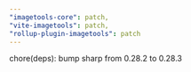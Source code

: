 ```yaml
---
"imagetools-core": patch,
"vite-imagetools": patch,
"rollup-plugin-imagetools": patch
---
```


chore(deps): bump sharp from 0.28.2 to 0.28.3
